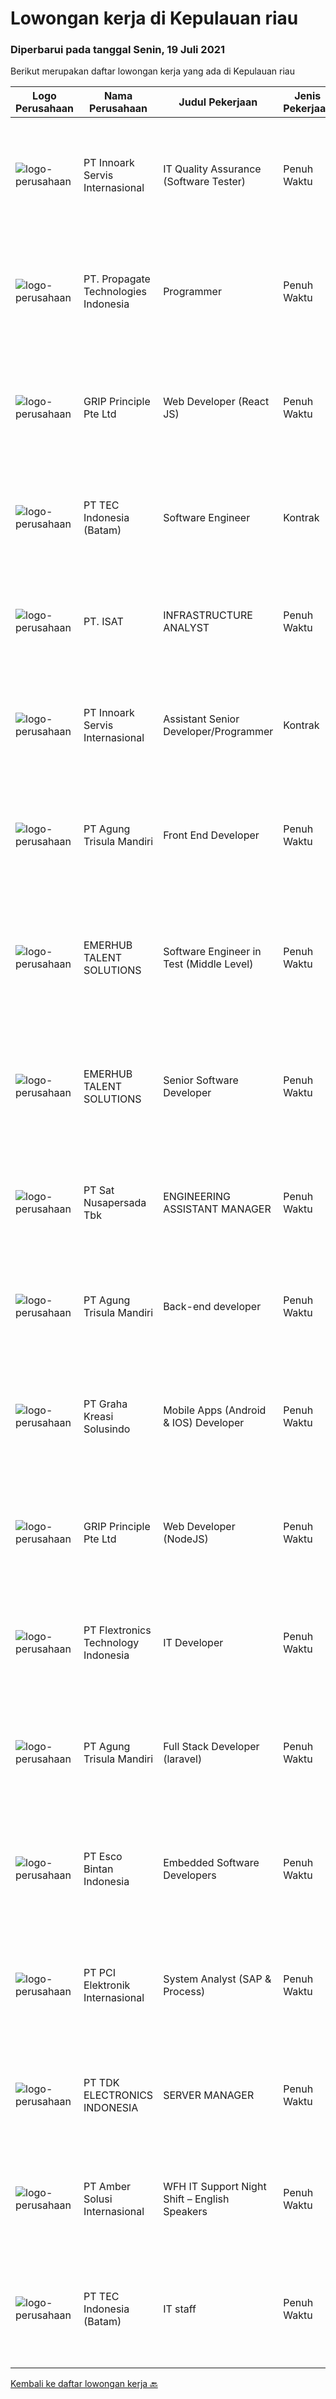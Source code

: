 
  # Lowongan kerja di Kepulauan riau

  ### Diperbarui pada tanggal Senin, 19 Juli 2021

  Berikut merupakan daftar lowongan kerja yang ada di Kepulauan riau

  |Logo Perusahaan | Nama Perusahaan | Judul Pekerjaan | Jenis Pekerjaan | Gaji Pekerjaan | Lokasi | Deskripsi | Tanggal diunggah | Pranala |
  | -------------- | --------------- | --------------- | --------- | --------- | -------------- | ------- | ----------- | ----------- |
  |![logo-perusahaan](https://image-service-cdn.seek.com.au/03d5b2909306d41d8d881d2ac7cfb4a0d8a47045/ee4dce1061f3f616224767ad58cb2fc751b8d2dc)|PT Innoark Servis Internasional|IT Quality Assurance (Software Tester)|Penuh Waktu|---|Batam|Requirement: Candidate must possess at least Bachelor's Degree in Computer Science/Information Technology or equivalent Required language(s): Bahasa...|Sabtu, 17 Juli 2021|https://www.jobstreet.co.id/id/job/it-quality-assurance-software-tester-3569998?token=0~837f7762-b566-41d3-a4d9-b856f58b7c25&sectionRank=1&jobId=jobstreet-id-job-3569998|
|![logo-perusahaan](https://us.123rf.com/450wm/pavelstasevich/pavelstasevich1811/pavelstasevich181101027/112815900-stock-vector-no-image-available-icon-flat-vector.jpg?ver=6)|PT. Propagate Technologies Indonesia|Programmer|Penuh Waktu|---|Batam|Candidate must possess at least Bachelor's Degree in Computer Science/Information Technology or equivalent. At least 2 Year(s) of working experience...|Kamis, 15 Juli 2021|https://www.jobstreet.co.id/id/job/programmer-3572330?token=0~837f7762-b566-41d3-a4d9-b856f58b7c25&sectionRank=2&jobId=jobstreet-id-job-3572330|
|![logo-perusahaan](https://image-service-cdn.seek.com.au/8c51cf5dbd86347d252e50eeeb10453b339c5fb7/ee4dce1061f3f616224767ad58cb2fc751b8d2dc)|GRIP Principle Pte Ltd|Web Developer (React JS)|Penuh Waktu|Rp. 6.000.000-Rp. 9.000.000|Batam|WHAT YOU WILL LEARN Strengthen your full-stack programming skills You'll learn how to write clean code by adhering to our programming best practices...|Jumat, 16 Juli 2021|https://www.jobstreet.co.id/id/job/web-developer-react-js-3570092?token=0~837f7762-b566-41d3-a4d9-b856f58b7c25&sectionRank=3&jobId=jobstreet-id-job-3570092|
|![logo-perusahaan](https://image-service-cdn.seek.com.au/e5fa2b81daae9047d0ab4f6ef4822f50e1c8f8bd/ee4dce1061f3f616224767ad58cb2fc751b8d2dc)|PT TEC Indonesia (Batam)|Software Engineer|Kontrak|---|Batam|Bachelor degree from Electrical Engineer or Computer Science (informatic) Good skill in programming language : C++, C#, Arduino, VB, Java Familiar...|Jumat, 16 Juli 2021|https://www.jobstreet.co.id/id/job/software-engineer-3579442?token=0~837f7762-b566-41d3-a4d9-b856f58b7c25&sectionRank=4&jobId=jobstreet-id-job-3579442|
|![logo-perusahaan](https://image-service-cdn.seek.com.au/8bdad63c6eb3c69da9fe213de781848ad7e88403/ee4dce1061f3f616224767ad58cb2fc751b8d2dc)|PT. ISAT|INFRASTRUCTURE ANALYST|Penuh Waktu|---|Batam|Primary role purpose: Inmarsat has adopted a cloud first approach to delivering its’ IT services and capabilities. As part of the new operating model,...|Rabu, 14 Juli 2021|https://www.jobstreet.co.id/id/job/infrastructure-analyst-3568198?token=0~837f7762-b566-41d3-a4d9-b856f58b7c25&sectionRank=5&jobId=jobstreet-id-job-3568198|
|![logo-perusahaan](https://image-service-cdn.seek.com.au/03d5b2909306d41d8d881d2ac7cfb4a0d8a47045/ee4dce1061f3f616224767ad58cb2fc751b8d2dc)|PT Innoark Servis Internasional|Assistant Senior Developer/Programmer|Kontrak|---|Batam|Responsibilities: Working on project-based requirements Providing solution for issues Providing idea to maintain and improve current working system Be...|Kamis, 15 Juli 2021|https://www.jobstreet.co.id/id/job/assistant-senior-developer-programmer-3572532?token=0~837f7762-b566-41d3-a4d9-b856f58b7c25&sectionRank=6&jobId=jobstreet-id-job-3572532|
|![logo-perusahaan](https://image-service-cdn.seek.com.au/6306e67940498d3926db1dc3b6d5982a669ee958/ee4dce1061f3f616224767ad58cb2fc751b8d2dc)|PT Agung Trisula Mandiri|Front End Developer|Penuh Waktu|Rp. 5.000.000-Rp. 7.000.000|Batam|PT Agung Trisula mandiri is software development company with a headquarter in Batam, Indonesia. We offers a wide range of services: Web development,...|Selasa, 13 Juli 2021|https://www.jobstreet.co.id/id/job/front-end-developer-3576949?token=0~837f7762-b566-41d3-a4d9-b856f58b7c25&sectionRank=7&jobId=jobstreet-id-job-3576949|
|![logo-perusahaan](https://image-service-cdn.seek.com.au/956863e93e04787db617ea3231d4e0793b12d127/ee4dce1061f3f616224767ad58cb2fc751b8d2dc)|EMERHUB TALENT SOLUTIONS|Software Engineer in Test (Middle Level)|Penuh Waktu|Rp. 10.000.000-Rp. 11.000.000|Jakarta Raya|Deskripsi PekerjaanSOFTWARE ENGINEER IN TESTOur client is a well-known and respected Singaporean software company. They are currently in growth mode...|Senin, 12 Juli 2021|https://www.jobstreet.co.id/id/job/software-engineer-in-test-middle-level-3576535?token=0~837f7762-b566-41d3-a4d9-b856f58b7c25&sectionRank=8&jobId=jobstreet-id-job-3576535|
|![logo-perusahaan](https://image-service-cdn.seek.com.au/956863e93e04787db617ea3231d4e0793b12d127/ee4dce1061f3f616224767ad58cb2fc751b8d2dc)|EMERHUB TALENT SOLUTIONS|Senior Software Developer|Penuh Waktu|Rp. 17.000.000-Rp. 20.000.000|Jakarta Raya|Deskripsi PekerjaanSENIOR SOFTWARE ENGINEEROur client is a well-known and respected Singaporean software company. They are currently in growth mode...|Senin, 12 Juli 2021|https://www.jobstreet.co.id/id/job/senior-software-developer-3576501?token=0~837f7762-b566-41d3-a4d9-b856f58b7c25&sectionRank=9&jobId=jobstreet-id-job-3576501|
|![logo-perusahaan](https://image-service-cdn.seek.com.au/27e4053f114815e3a6ab973990445ad7b07fd389/ee4dce1061f3f616224767ad58cb2fc751b8d2dc)|PT Sat Nusapersada Tbk|ENGINEERING ASSISTANT MANAGER|Penuh Waktu|---|Batam|Requirements : University / Diploma Degree Graduate, Majoring Computer Science ;  Understand Basic Programming (any software such as visual basic, SQL...|Jumat, 09 Juli 2021|https://www.jobstreet.co.id/id/job/engineering-assistant-manager-3569318?token=0~837f7762-b566-41d3-a4d9-b856f58b7c25&sectionRank=10&jobId=jobstreet-id-job-3569318|
|![logo-perusahaan](https://image-service-cdn.seek.com.au/6306e67940498d3926db1dc3b6d5982a669ee958/ee4dce1061f3f616224767ad58cb2fc751b8d2dc)|PT Agung Trisula Mandiri|Back-end developer|Penuh Waktu|Rp. 6.000.000-Rp. 8.400.000|Batam|Responsibilities: Participate in the entire application lifecycle, focusing on coding and debugging Write clean code to develop functional web...|Kamis, 08 Juli 2021|https://www.jobstreet.co.id/id/job/back-end-developer-3563545?token=0~837f7762-b566-41d3-a4d9-b856f58b7c25&sectionRank=11&jobId=jobstreet-id-job-3563545|
|![logo-perusahaan](https://us.123rf.com/450wm/pavelstasevich/pavelstasevich1811/pavelstasevich181101027/112815900-stock-vector-no-image-available-icon-flat-vector.jpg?ver=6)|PT Graha Kreasi Solusindo|Mobile Apps (Android & IOS) Developer|Penuh Waktu|Rp. 8.000.000-Rp. 8.500.000|Batam|Mempunyai Karya Aplikasi (Portofolio) sebelumnya Team Player Attractive Salary Package Proactive dan Bisa menyalurkan ide ke management Minimal sudah...|Senin, 12 Juli 2021|https://www.jobstreet.co.id/id/job/mobile-apps-android-ios-developer-3576237?token=0~837f7762-b566-41d3-a4d9-b856f58b7c25&sectionRank=12&jobId=jobstreet-id-job-3576237|
|![logo-perusahaan](https://image-service-cdn.seek.com.au/8c51cf5dbd86347d252e50eeeb10453b339c5fb7/ee4dce1061f3f616224767ad58cb2fc751b8d2dc)|GRIP Principle Pte Ltd|Web Developer (NodeJS)|Penuh Waktu|Rp. 7.000.000-Rp. 10.000.000|Batam|WHAT YOU WILL LEARN  Strengthen your full-stack programming skills You'll learn how to write clean code by adhering to our programming best practices...|Selasa, 06 Juli 2021|https://www.jobstreet.co.id/id/job/web-developer-nodejs-3562028?token=0~837f7762-b566-41d3-a4d9-b856f58b7c25&sectionRank=13&jobId=jobstreet-id-job-3562028|
|![logo-perusahaan](https://image-service-cdn.seek.com.au/a2d2e4f9664dcaaa1f379292808cfa099f9db547/ee4dce1061f3f616224767ad58cb2fc751b8d2dc)|PT Flextronics Technology Indonesia|IT Developer|Penuh Waktu|---|Kepulauan Riau|The IT Developer will be based in Batam, Indonesia. Mainly responsible for the analysis, design, development, testing and implementation of company's...|Selasa, 06 Juli 2021|https://www.jobstreet.co.id/id/job/it-developer-3561223?token=0~837f7762-b566-41d3-a4d9-b856f58b7c25&sectionRank=14&jobId=jobstreet-id-job-3561223|
|![logo-perusahaan](https://image-service-cdn.seek.com.au/6306e67940498d3926db1dc3b6d5982a669ee958/ee4dce1061f3f616224767ad58cb2fc751b8d2dc)|PT Agung Trisula Mandiri|Full Stack Developer (laravel)|Penuh Waktu|---|Batam|PT Agung Trisula mandiri is software development company with a headquarter in Batam, Indonesia. We offers a wide range of services: Web development,...|Selasa, 06 Juli 2021|https://www.jobstreet.co.id/id/job/full-stack-developer-laravel-3561401?token=0~837f7762-b566-41d3-a4d9-b856f58b7c25&sectionRank=15&jobId=jobstreet-id-job-3561401|
|![logo-perusahaan](https://image-service-cdn.seek.com.au/d7d3be70a701514214ce2eb78cd153e22cc97501/ee4dce1061f3f616224767ad58cb2fc751b8d2dc)|PT Esco Bintan Indonesia|Embedded Software Developers|Penuh Waktu|Rp. 5.000.000-Rp. 7.500.000|Bintan|Responsibilities Design and develop embedded software for microprocessor-based medical products. Support project initiatives collaborating with the...|Sabtu, 03 Juli 2021|https://www.jobstreet.co.id/id/job/embedded-software-developers-3564400?token=0~837f7762-b566-41d3-a4d9-b856f58b7c25&sectionRank=16&jobId=jobstreet-id-job-3564400|
|![logo-perusahaan](https://image-service-cdn.seek.com.au/daa97ff1abf4e9ff1f739c9f7b4f75a273868bb0/ee4dce1061f3f616224767ad58cb2fc751b8d2dc)|PT PCI Elektronik Internasional|System Analyst (SAP & Process)|Penuh Waktu|---|Batam|Responsibilities : Work closely with process owners and users on business needs for SAP improvement implementation Provided solutions according to SAP...|Rabu, 30 Juni 2021|https://www.jobstreet.co.id/id/job/system-analyst-sap-process-3569263?token=0~837f7762-b566-41d3-a4d9-b856f58b7c25&sectionRank=17&jobId=jobstreet-id-job-3569263|
|![logo-perusahaan](https://image-service-cdn.seek.com.au/abf296bd91f8d6875073b1d919f8980bdd50bf3a/ee4dce1061f3f616224767ad58cb2fc751b8d2dc)|PT TDK ELECTRONICS INDONESIA|SERVER MANAGER|Penuh Waktu|---|Batam|Ensuring the availability and reliability of Servers and Storage System  Developing and Maintaining Servers and Storage System.  Ensuring the...|Senin, 28 Juni 2021|https://www.jobstreet.co.id/id/job/server-manager-3566666?token=0~837f7762-b566-41d3-a4d9-b856f58b7c25&sectionRank=18&jobId=jobstreet-id-job-3566666|
|![logo-perusahaan](https://us.123rf.com/450wm/pavelstasevich/pavelstasevich1811/pavelstasevich181101027/112815900-stock-vector-no-image-available-icon-flat-vector.jpg?ver=6)|PT Amber Solusi Internasional|WFH IT Support Night Shift – English Speakers|Penuh Waktu|---|Jawa Timur|WFH IT Support Night Shift – English SpeakersDuties and Responsibilities:  Supporting the business in IT area (application and data) Update pricing...|Jumat, 25 Juni 2021|https://www.jobstreet.co.id/id/job/wfh-it-support-night-shift-english-speakers-3565404?token=0~837f7762-b566-41d3-a4d9-b856f58b7c25&sectionRank=19&jobId=jobstreet-id-job-3565404|
|![logo-perusahaan](https://image-service-cdn.seek.com.au/e5fa2b81daae9047d0ab4f6ef4822f50e1c8f8bd/ee4dce1061f3f616224767ad58cb2fc751b8d2dc)|PT TEC Indonesia (Batam)|IT staff|Penuh Waktu|---|Batam|University Degree or Diploma in Computer Science, Information Systems Good technical competence in C#.NET, Javascripts, HTML, MS SQL / Oracle database...|Minggu, 20 Juni 2021|https://www.jobstreet.co.id/id/job/it-staff-3560947?token=0~837f7762-b566-41d3-a4d9-b856f58b7c25&sectionRank=20&jobId=jobstreet-id-job-3560947|


  [Kembali ke daftar lowongan kerja 🔙](../README.md#daftar-lowongan-kerja)
  